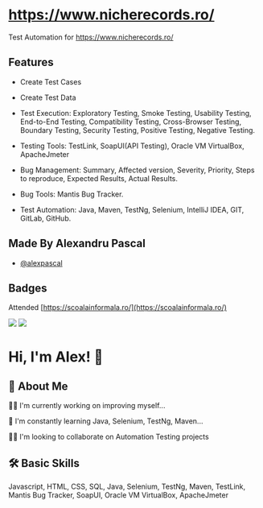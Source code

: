 
# https://www.nicherecords.ro/

Test Automation for https://www.nicherecords.ro/


## Features

- Create Test Cases
- Create Test Data
- Test Execution: Exploratory Testing, Smoke Testing, Usability Testing, End-to-End Testing, Compatibility Testing, Cross-Browser Testing, Boundary Testing, Security Testing, Positive Testing, Negative Testing.
- Testing Tools: TestLink, SoapUI(API Testing), Oracle VM VirtualBox, ApacheJmeter
- Bug Management: Summary, Affected version, Severity, Priority, Steps to reproduce, Expected Results, Actual Results.
- Bug Tools: Mantis Bug Tracker.

- Test Automation: Java, Maven, TestNg, Selenium, IntelliJ IDEA, GIT, GitLab, GitHub.

## Made By Alexandru Pascal

- [@alexpascal](https://www.github.com/PAlexuv)

## Badges
Attended [https://scoalainformala.ro/](https://scoalainformala.ro/)

[![](https://i.ibb.co/1rFvDbN/aut.png)](https://erp.scoalainformala.ro/store/diplomas/701d97f85aaf9e0efa0c71ef78ccb45e6f870f4d/Certificate.pdf)
[![](https://i.ibb.co/SXcXZXD/man.png)](https://erp.scoalainformala.ro/store/diplomas/548ccc1fb55b54e51be6cac590883b4b12c26f5b/Certificate.pdf)



# Hi, I'm Alex! 👋


## 🚀 About Me
👩‍💻   I'm currently working on improving myself...

🧠    I'm constantly learning Java, Selenium, TestNg, Maven...

👯‍♀️ I'm looking to collaborate on Automation Testing projects


## 🛠 Basic Skills
Javascript, HTML, CSS, SQL, Java, Selenium, TestNg, Maven, TestLink, Mantis Bug Tracker, SoapUI, Oracle VM VirtualBox, ApacheJmeter